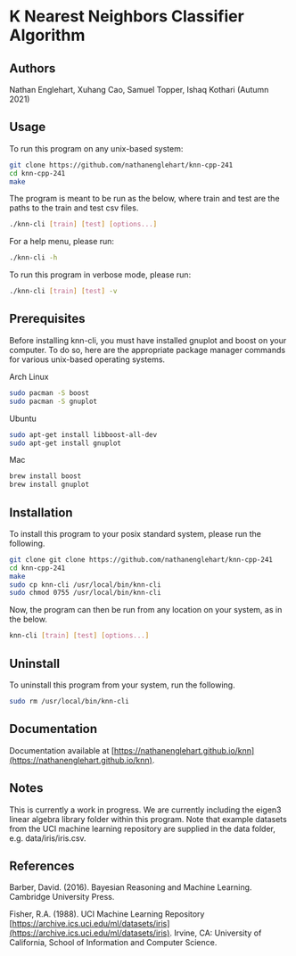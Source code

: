 # K Nearest Neighbors Classifier Algorithm

## Authors
Nathan Englehart, Xuhang Cao, Samuel Topper, Ishaq Kothari (Autumn 2021)

## Usage
To run this program on any unix-based system:

```bash
git clone https://github.com/nathanenglehart/knn-cpp-241
cd knn-cpp-241
make
```

The program is meant to be run as the below, where train and test are the paths to the train and test csv files.

```bash
./knn-cli [train] [test] [options...]
```

For a help menu, please run:

```bash
./knn-cli -h
```

To run this program in verbose mode, please run:

```bash
./knn-cli [train] [test] -v 
```


## Prerequisites
Before installing knn-cli, you must have installed gnuplot and boost on your computer. To do so, here are the appropriate package manager commands for various unix-based operating systems.

Arch Linux

```bash
sudo pacman -S boost
sudo pacman -S gnuplot
```

Ubuntu

```bash
sudo apt-get install libboost-all-dev
sudo apt-get install gnuplot
```

Mac

```bash
brew install boost
brew install gnuplot
```


## Installation
To install this program to your posix standard system, please run the following.

```bash
git clone git clone https://github.com/nathanenglehart/knn-cpp-241
cd knn-cpp-241
make
sudo cp knn-cli /usr/local/bin/knn-cli
sudo chmod 0755 /usr/local/bin/knn-cli
```

Now, the program can then be run from any location on your system, as in the below.

```bash
knn-cli [train] [test] [options...]
```

## Uninstall
To uninstall this program from your system, run the following.

```bash
sudo rm /usr/local/bin/knn-cli
```

## Documentation
Documentation available at [https://nathanenglehart.github.io/knn](https://nathanenglehart.github.io/knn).

## Notes
This is currently a work in progress. We are currently including the eigen3 linear algebra library folder within this program. Note that example datasets from the UCI machine learning repository are supplied in the data folder, e.g. data/iris/iris.csv.

## References
Barber, David. (2016). Bayesian Reasoning and Machine Learning. Cambridge University Press.

Fisher, R.A. (1988). UCI Machine Learning Repository [https://archive.ics.uci.edu/ml/datasets/iris](https://archive.ics.uci.edu/ml/datasets/iris). Irvine, CA: University of California, School of Information and Computer Science.
